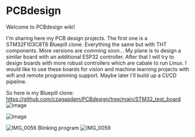 # PCBdesign
Welcome to PCBdesign wiki!

I'm sharing here my PCB design projects.
The first one is a STM32F103C8T6 Bluepill clone. Everything the same but with THT components.
More versions are comming soon... My plane is to design a similar board with an additional ESP32 controller.
After that I will try to design boards with more robust controllers which are cabale to run Linux.
I would like to use these boards for vision and machine learning projects with wifi and remote programming support.
Maybe later I'll build up a CI/CD pipeline. 

So here is my Bluepill clone:
https://github.com/czagaadam/PCBdesign/tree/main/STM32_test_board
![image](https://github.com/czagaadam/PCBdesign/assets/168843740/7f89c070-4dbc-472a-bf7c-9d7e10050b56)

![image](https://github.com/czagaadam/PCBdesign/assets/168843740/89a3dc87-76ab-43d2-817e-734c5d42b8dc)

![IMG_0056](https://github.com/czagaadam/PCBdesign/assets/168843740/e12525b3-cd1d-4414-946b-78702bf3e7ae)
Blinking program
![IMG_0059](https://github.com/czagaadam/PCBdesign/assets/168843740/80beaa98-3b6f-4769-bdc2-bd708e547ad4)
